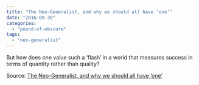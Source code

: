 ```yaml
---
title: "The Neo-Generalist, and why we should all have ‘one’"
date: "2016-09-30"
categories: 
  - "pound-of-obscure"
tags: 
  - "neo-generalist"
---
```


But how does one value such a ‘flash’ in a world that measures success in terms of quantity rather than quality?

Source: [The Neo-Generalist, and why we should all have ‘one’](https://hackernoon.com/the-neo-generalist-and-why-we-should-all-have-one-13d651706a0c)
